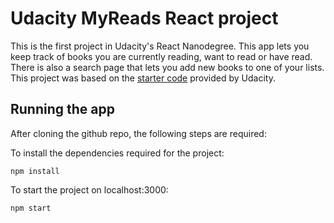 # Udacity MyReads React project

This is the first project in Udacity's React Nanodegree. This app lets you keep track of books you are currently reading, want to read or have read. There is also a search page that lets you add new books to one of your lists. This project was based on the [starter code](https://github.com/udacity/reactnd-project-myreads-starter) provided by Udacity.

## Running the app

After cloning the github repo, the following steps are required:

To install the dependencies required for the project:
```
npm install
```

To start the project on localhost:3000:
```
npm start
```
